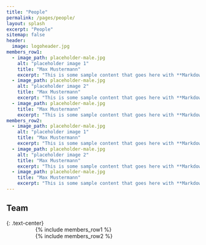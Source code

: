 ```yaml
---
title: "People"
permalink: /pages/people/
layout: splash
excerpt: "People"
sitemap: false
header:
  image: logoheader.jpg
members_row1:
  - image_path: placeholder-male.jpg
    alt: "placeholder image 1"
    title: "Max Mustermann"
    excerpt: "This is some sample content that goes here with **Markdown** formatting."
  - image_path: placeholder-male.jpg
    alt: "placeholder image 2"
    title: "Max Mustermann"
    excerpt: "This is some sample content that goes here with **Markdown** formatting."
  - image_path: placeholder-male.jpg
    title: "Max Mustermann"
    excerpt: "This is some sample content that goes here with **Markdown** formatting."
members_row2:
  - image_path: placeholder-male.jpg
    alt: "placeholder image 1"
    title: "Max Mustermann"
    excerpt: "This is some sample content that goes here with **Markdown** formatting."
  - image_path: placeholder-male.jpg
    alt: "placeholder image 2"
    title: "Max Mustermann"
    excerpt: "This is some sample content that goes here with **Markdown** formatting."
  - image_path: placeholder-male.jpg
    title: "Max Mustermann"
    excerpt: "This is some sample content that goes here with **Markdown** formatting."
---
```


<h2>Team</h2>{: .text-center}

<div style="width:70%;margin:auto;">{% include members_row1 %}</div>
<div style="width:70%;margin:auto;">{% include members_row2 %}</div>
